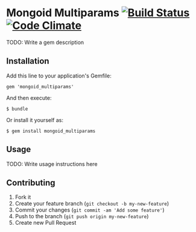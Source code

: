 # Mongoid Multiparams [![Build Status](https://travis-ci.org/mdoza/mongoid_multiparams.png?branch=master)](https://travis-ci.org/mdoza/mongoid_multiparams)[![Code Climate](https://codeclimate.com/github/mdoza/mongoid_multiparams.png)](https://codeclimate.com/github/mdoza/mongoid_multiparams)

TODO: Write a gem description

## Installation

Add this line to your application's Gemfile:

    gem 'mongoid_multiparams'

And then execute:

    $ bundle

Or install it yourself as:

    $ gem install mongoid_multiparams

## Usage

TODO: Write usage instructions here

## Contributing

1. Fork it
2. Create your feature branch (`git checkout -b my-new-feature`)
3. Commit your changes (`git commit -am 'Add some feature'`)
4. Push to the branch (`git push origin my-new-feature`)
5. Create new Pull Request
